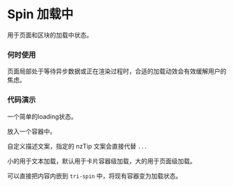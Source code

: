 
# Spin 加载中
 用于页面和区块的加载中状态。
### 何时使用
 页面局部处于等待异步数据或正在渲染过程时，合适的加载动效会有效缓解用户的焦虑。
### 代码演示
 
 一个简单的loading状态。
 <!-- example(spin-basic) -->
 放入一个容器中。
 <!-- example(spin-inside) -->
 自定义描述文案，指定的 nzTip 文案会直接代替  `...`
 <!-- example(spin-tip) -->
 小的用于文本加载，默认用于卡片容器级加载，大的用于页面级加载。
 <!-- example(spin-size) -->
 可以直接把内容内嵌到  `tri-spin`  中，将现有容器变为加载状态。
 <!-- example(spin-nested) -->
